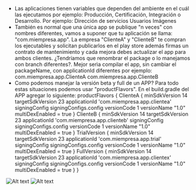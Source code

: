 - Las aplicaciones tienen variables que dependen del ambiente en el cuál las ejecutamos por ejemplo: Producción, Certificación, Integración o Desarrollo.
Por ejemplo:
Dirección de servicios
Usuarios
Imágenes
- También es normal que una única app se publique "n veces" con nombres diferentes, vamos a suponer que tu aplicación se llama: "com.miempresa.app". La empresa "ClienteA" y "ClienteB" te compran los ejecutables y solicitan publicarlos en el play store además firmas un contrato de mantenimiento y cada mejora debes actualizar el app para ambos clientes.
¿Tendríamos que renombrar el package o lo manejamos con branch diferentes?. Mejor serìa compilar el app, sin cambiar el packageName, con applicationId diferentes por ejemplo:
com.miempresa.app.ClienteA
com.miempresa.app.ClienteB
- Como podemos manejar la versión beta y full de un APP?
Para todo estas situaciones podemos usar "productFlavors". En el build.gradle del APP agregar lo siguiente:
productFlavors {
ClienteA {
minSdkVersion 14
targetSdkVersion 23
applicationId 'com.miempresa.app.clientea'
signingConfig signingConfigs.config
versionCode 1
versionName "1.0"
multiDexEnabled = true
}
ClienteB {
minSdkVersion 14
targetSdkVersion 23
applicationId 'com.miempresa.app.clienteb'
signingConfig signingConfigs.config
versionCode 1
versionName "1.0"
multiDexEnabled = true
}
TrialVersion {
minSdkVersion 14
targetSdkVersion 23
applicationId 'com.miempresa.app.trial'
signingConfig signingConfigs.config
versionCode 1
versionName "1.0"
multiDexEnabled = true
}
FullVersion {
minSdkVersion 14
targetSdkVersion 23
applicationId 'com.miempresa.app.clientex'
signingConfig signingConfigs.config
versionCode 1
versionName "1.0"
multiDexEnabled = true
}
}




![Alt text](https://raw.githubusercontent.com/mzegarras/ProductFlavors/master/1_AppsIcon.png "Optional Title")
![Alt text](/master/ProductFlavors/2_AndroidStudio.png "Optional Title")



